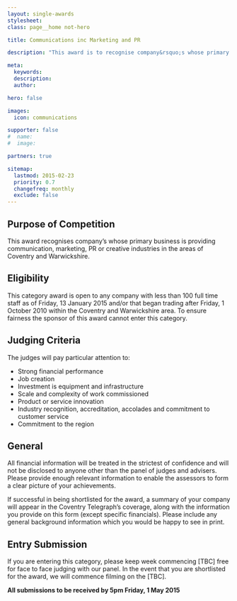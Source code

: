 ```yaml
---
layout: single-awards
stylesheet:
class: page__home not-hero

title: Communications inc Marketing and PR

description: "This award is to recognise company&rsquo;s whose primary business is providing communication, marketing, PR or creative industries in the areas of Coventry and Warwickshire."

meta:
  keywords:
  description:
  author:

hero: false

images:
  icon: communications

supporter: false
#  name:
#  image:

partners: true

sitemap:
  lastmod: 2015-02-23
  priority: 0.7
  changefreq: monthly
  exclude: false
---
```


## Purpose of Competition

This award recognises company&rsquo;s whose primary business is providing communication, marketing, PR or creative industries in the areas of Coventry and Warwickshire.

## Eligibility

This category award is open to any company with less than 100 full time staff as of Friday, 13 January 2015 and/or that began trading after Friday, 1 October 2010 within the Coventry and Warwickshire area. To ensure fairness the sponsor of this award cannot enter this category.

## Judging Criteria

The judges will pay particular attention to:

- Strong financial performance
- Job creation
- Investment is equipment and infrastructure
- Scale and complexity of work commissioned
- Product or service innovation
- Industry recognition, accreditation, accolades and commitment to customer service
- Commitment to the region


## General

All financial information will be treated in the strictest of confidence and will not be disclosed to anyone other than the panel of judges and advisers.  Please provide enough relevant information to enable the assessors to form a clear picture of your achievements.

If successful in being shortlisted for the award, a summary of your company will appear in the Coventry Telegraph&rsquo;s  coverage, along with the information you provide on this form (except specific financials). Please include any general background information which you would be happy to see in print.

## Entry Submission

If you are entering this category, please keep week commencing [TBC] free for face to face judging with our panel. In the event that you are shortlisted for the award, we will commence filming on the [TBC].

**All submissions to be received by 5pm&nbsp;Friday, 1&nbsp;May&nbsp;2015**
